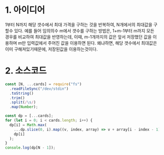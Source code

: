 # 1. 아이디어

1부터 N까지 해당 갯수에서 최대 가격을 구하는 것을 반복하여, N개에서의 최대값을 구할수 있다. 예를 들어 임의의수 m에서 갯수를 구하는 방법은, 1+m-1부터 m까지 모든 경우를 비교하여 최대값을 반영하는데, 이때, m-1개까지의 값은 앞서 저장했던 값을 이용하며 m만 입력값에서 주어진 값을 이용하면 된다. 왜냐하면, 해당 갯수에서 최대값은 이미 구해져있기때문에, 저장된값을 이용하는것이다.

# 2. 소스코드

```javascript
const [N, ...cards] = require("fs")
  .readFileSync("/dev/stdin")
  .toString()
  .trim()
  .split(/\s/)
  .map(Number);

const dp = [...cards];
for (let i = 0; i < cards.length; i++) {
  dp[i] = Math.max(
    ...dp.slice(0, i).map((v, index, array) => v + array[i - index - 1]),
    dp[i]
  );
}
console.log(dp[N - 1]);
```
